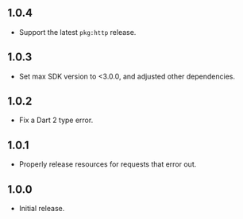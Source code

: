 ## 1.0.4

* Support the latest `pkg:http` release.

## 1.0.3

* Set max SDK version to <3.0.0, and adjusted other dependencies.

## 1.0.2

* Fix a Dart 2 type error.

## 1.0.1

* Properly release resources for requests that error out.

## 1.0.0

* Initial release.
